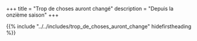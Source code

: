 +++
title = "Trop de choses auront changé"
description = "Depuis la onzième saison"
+++

{{% include "../../includes/trop_de_choses_auront_change" hidefirstheading %}}
